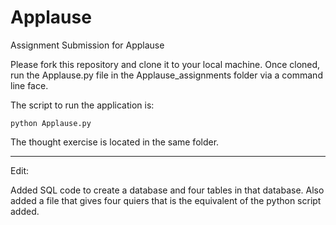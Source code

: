# Applause
Assignment Submission for Applause

Please fork this repository and clone it to your local machine. Once cloned, run the Applause.py file in the Applause_assignments folder via a command line face. 

The script to run the application is:
    
    python Applause.py

The thought exercise is located in the same folder.

---------------------------------------------------------------------------------------------------------------------------------------------
Edit: 

Added SQL code to create a database and four tables in that database.
Also added a file that gives four quiers that is the equivalent of the python script added. 